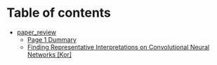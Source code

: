 # Table of contents

* [paper\_review](README.md)
  * [Page 1 Dummary](page-1.md)
  * [Finding Representative Interpretations on Convolutional Neural Networks \[Kor\]](TEST.md)

